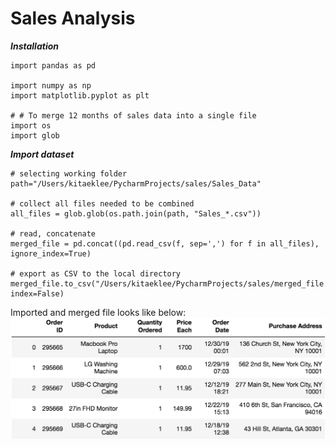 # Sales Analysis

***Installation***
```
import pandas as pd

import numpy as np
import matplotlib.pyplot as plt

# # To merge 12 months of sales data into a single file
import os
import glob
```

***Import dataset***
```
# selecting working folder
path="/Users/kitaeklee/PycharmProjects/sales/Sales_Data"

# collect all files needed to be combined
all_files = glob.glob(os.path.join(path, "Sales_*.csv"))

# read, concatenate
merged_file = pd.concat((pd.read_csv(f, sep=',') for f in all_files), ignore_index=True)

# export as CSV to the local directory
merged_file.to_csv("/Users/kitaeklee/PycharmProjects/sales/merged_file.csv", index=False)
```
Imported and merged file looks like below:
![](image_sales/1.imported_data.png)
